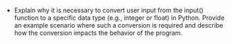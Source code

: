 - Explain why it is necessary to convert user input from the input() function to a specific data type (e.g., integer or float) in Python. Provide an example scenario where such a conversion is required and describe how the conversion impacts the behavior of the program.